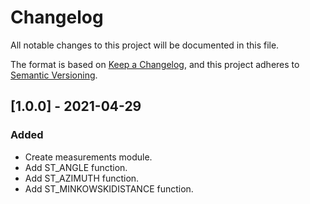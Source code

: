 # Changelog
All notable changes to this project will be documented in this file.

The format is based on [Keep a Changelog](https://keepachangelog.com/en/1.0.0/),
and this project adheres to [Semantic Versioning](https://semver.org/spec/v2.0.0.html).

## [1.0.0] - 2021-04-29

### Added
- Create measurements module.
- Add ST_ANGLE function.
- Add ST_AZIMUTH function.
- Add ST_MINKOWSKIDISTANCE function.